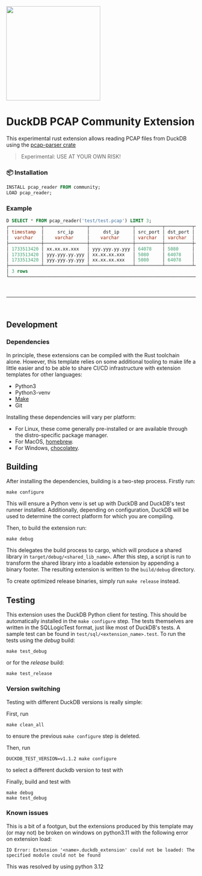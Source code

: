 <img src="https://github.com/user-attachments/assets/46a5c546-7e9b-42c7-87f4-bc8defe674e0" width=250 />

# DuckDB PCAP Community Extension 
This experimental rust extension allows reading PCAP files from DuckDB using the [pcap-parser crate](https://crates.io/crates/pcap-parser)

> Experimental: USE AT YOUR OWN RISK!

### 📦 Installation
```sql
INSTALL pcap_reader FROM community;
LOAD pcap_reader;
```

### Example
```sql
D SELECT * FROM pcap_reader('test/test.pcap') LIMIT 3;
┌────────────┬────────────────┬────────────────┬──────────┬──────────┬──────────┬─────────┬─────────────────────────────────────────────────┐
│ timestamp  │     src_ip     │     dst_ip     │ src_port │ dst_port │ protocol │ length  │                     payload                     │
│  varchar   │    varchar     │    varchar     │ varchar  │ varchar  │ varchar  │ varchar │                     varchar                     │
├────────────┼────────────────┼────────────────┼──────────┼──────────┼──────────┼─────────┼─────────────────────────────────────────────────┤
│ 1733513420 │ xx.xx.xx.xxx   │ yyy.yyy.yy.yyy │ 64078    │ 5080     │ UDP      │ 756     │ UTF8: INVITE sip:810442837619024@yyy.yyy.yy.y…  │
│ 1733513420 │ yyy.yyy.yy.yyy │ xx.xx.xx.xxx   │ 5080     │ 64078    │ UDP      │ 360     │ UTF8: SIP/2.0 100 Trying\r\nVia: SIP/2.0/UDP …  │
│ 1733513420 │ yyy.yyy.yy.yyy │ xx.xx.xx.xxx   │ 5080     │ 64078    │ UDP      │ 909     │ UTF8: SIP/2.0 480 Temporarily Unavailable\r\n…  │
├────────────┴────────────────┴────────────────┴──────────┴──────────┴──────────┴─────────┴─────────────────────────────────────────────────┤
│ 3 rows                                                                                                                          8 columns │
└───────────────────────────────────────────────────────────────────────────────────────────────────────────────────────────────────────────┘
```

<br>

---

<br>

## Development

### Dependencies
In principle, these extensions can be compiled with the Rust toolchain alone. However, this template relies on some additional
tooling to make life a little easier and to be able to share CI/CD infrastructure with extension templates for other languages:

- Python3
- Python3-venv
- [Make](https://www.gnu.org/software/make)
- Git

Installing these dependencies will vary per platform:
- For Linux, these come generally pre-installed or are available through the distro-specific package manager.
- For MacOS, [homebrew](https://formulae.brew.sh/).
- For Windows, [chocolatey](https://community.chocolatey.org/).

## Building
After installing the dependencies, building is a two-step process. Firstly run:
```shell
make configure
```
This will ensure a Python venv is set up with DuckDB and DuckDB's test runner installed. Additionally, depending on configuration,
DuckDB will be used to determine the correct platform for which you are compiling.

Then, to build the extension run:
```shell
make debug
```
This delegates the build process to cargo, which will produce a shared library in `target/debug/<shared_lib_name>`. After this step, 
a script is run to transform the shared library into a loadable extension by appending a binary footer. The resulting extension is written
to the `build/debug` directory.

To create optimized release binaries, simply run `make release` instead.

## Testing
This extension uses the DuckDB Python client for testing. This should be automatically installed in the `make configure` step.
The tests themselves are written in the SQLLogicTest format, just like most of DuckDB's tests. A sample test can be found in
`test/sql/<extension_name>.test`. To run the tests using the *debug* build:

```shell
make test_debug
```

or for the *release* build:
```shell
make test_release
```

### Version switching 
Testing with different DuckDB versions is really simple:

First, run 
```
make clean_all
```
to ensure the previous `make configure` step is deleted.

Then, run 
```
DUCKDB_TEST_VERSION=v1.1.2 make configure
```
to select a different duckdb version to test with

Finally, build and test with 
```
make debug
make test_debug
```

### Known issues
This is a bit of a footgun, but the extensions produced by this template may (or may not) be broken on windows on python3.11 
with the following error on extension load:
```shell
IO Error: Extension '<name>.duckdb_extension' could not be loaded: The specified module could not be found
```
This was resolved by using python 3.12

